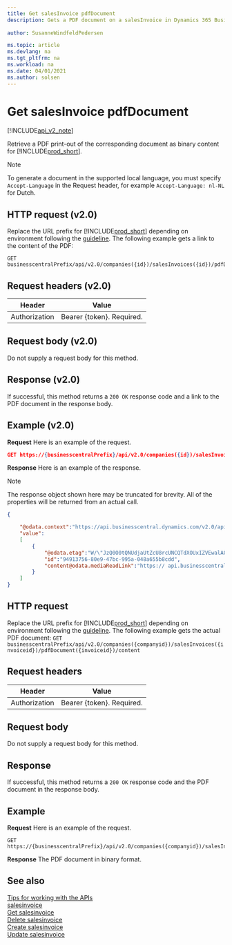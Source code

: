 ```yaml
---
title: Get salesInvoice pdfDocument  
description: Gets a PDF document on a salesInvoice in Dynamics 365 Business Central.
 
author: SusanneWindfeldPedersen

ms.topic: article
ms.devlang: na
ms.tgt_pltfrm: na
ms.workload: na
ms.date: 04/01/2021
ms.author: solsen
---
```


# Get salesInvoice pdfDocument

[!INCLUDE[api_v2_note](../../../includes/api_v2_note.md)]

Retrieve a PDF print-out of the corresponding document as binary content for [!INCLUDE[prod_short](../../../includes/prod_short.md)].

> [!NOTE]  
> To generate a document in the supported local language, you must specify `Accept-Language` in the Request header, for example `Accept-Language: nl-NL` for Dutch.

## HTTP request (v2.0)
Replace the URL prefix for [!INCLUDE[prod_short](../../../includes/prod_short.md)] depending on environment following the [guideline](../../v2.0/endpoints-apis-for-dynamics.md).
The following example gets a link to the content of the PDF:

```
GET businesscentralPrefix/api/v2.0/companies({id})/salesInvoices({id})/pdfDocument
```

## Request headers (v2.0)

|Header|Value|
|------|-----|
|Authorization  |Bearer {token}. Required. |

## Request body (v2.0)
Do not supply a request body for this method.

## Response (v2.0)
If successful, this method returns a ```200 OK``` response code and a link to the PDF document in the response body.

## Example (v2.0)

**Request**
Here is an example of the request.

```json
GET https://{businesscentralPrefix}/api/v2.0/companies({id})/salesInvoices({id})/pdfDocument
```

**Response**
Here is an example of the response.

> [!NOTE]  
> The response object shown here may be truncated for brevity. All of the properties will be returned from an actual call.

```json
{

    "@odata.context":"https://api.businesscentral.dynamics.com/v2.0/api/v2.0/$metadata#companies('CRONUS%20International%20Ltd.')/salesInvoices(94913756-80e9-47bc-995a-048a655b8cdd)/pdfDocument",
    "value":
    [
        {
            "@odata.etag":"W/\"JzQ0O0tQNUdjaUtZcU8rcUNCQTdXOUxIZVEwalA0clhjSmlXU1pqWjQ4RFczd2s9MTswMDsn\"",
            "id":"94913756-80e9-47bc-995a-048a655b8cdd",
            "content@odata.mediaReadLink":"https:// api.businesscentral.dynamics.com/v2.0/pi/v2.0/companies(name='CRONUS%20International%20Ltd.')/salesInvoices(94913756-80e9-47bc-995a-048a655b8cdd)/pdfDocument(94913756-80e9-47bc-995a-048a655b8cdd)/content"
        }
    ]
}
```

## HTTP request
Replace the URL prefix for [!INCLUDE[prod_short](../../../includes/prod_short.md)] depending on environment following the [guideline](../../v2.0/endpoints-apis-for-dynamics.md).
The following example gets the actual PDF document:
`GET businesscentralPrefix/api/v2.0/companies({companyid})/salesInvoices({invoiceid})/pdfDocument({invoiceid})/content`

## Request headers

|Header|Value|
|------|-----|
|Authorization  |Bearer {token}. Required. |

## Request body
Do not supply a request body for this method.

## Response
If successful, this method returns a `200 OK` response code and the PDF document in the response body.

## Example

**Request**
Here is an example of the request.

```
GET https://{businesscentralPrefix}/api/v2.0/companies({companyid})/salesInvoices({invoiceid})/pdfDocument({invoiceid})/content
```

**Response** 
The PDF document in binary format.

## See also
[Tips for working with the APIs](../../../developer/devenv-connect-apps-tips.md)    
[salesinvoice](../resources/dynamics_salesinvoice.md)    
[Get salesinvoice](dynamics_salesinvoice_Get.md)    
[Delete salesinvoice](dynamics_salesinvoice_Delete.md)    
[Create salesinvoice](dynamics_salesinvoice_Create.md)    
[Update salesinvoice](dynamics_salesinvoice_Update.md)    
